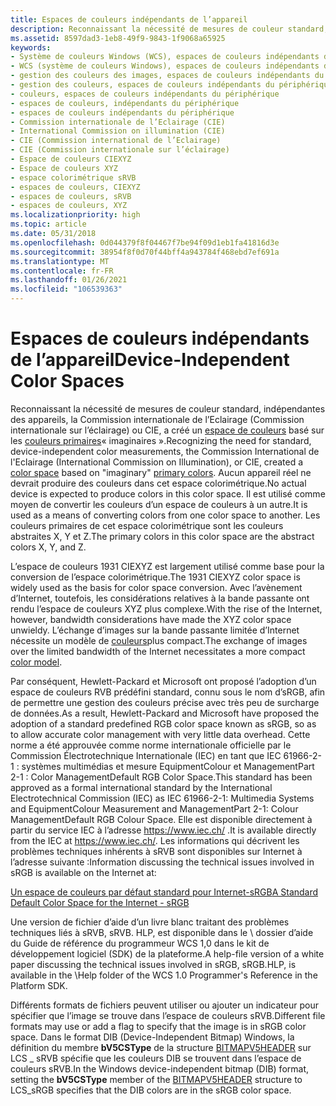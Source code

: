 ```yaml
---
title: Espaces de couleurs indépendants de l’appareil
description: Reconnaissant la nécessité de mesures de couleur standard, indépendantes des appareils, la Commission internationale de l’Eclairage (Commission internationale sur l’éclairage) ou CIE, a créé un espace de couleurs basé sur \ 0034 ; imaginaire-0034 ; couleurs principales.
ms.assetid: 8597dad3-1eb8-49f9-9843-1f9068a65925
keywords:
- Système de couleurs Windows (WCS), espaces de couleurs indépendants du périphérique
- WCS (système de couleurs Windows), espaces de couleurs indépendants du périphérique
- gestion des couleurs des images, espaces de couleurs indépendants du périphérique
- gestion des couleurs, espaces de couleurs indépendants du périphérique
- couleurs, espaces de couleurs indépendants du périphérique
- espaces de couleurs, indépendants du périphérique
- espaces de couleurs indépendants du périphérique
- Commission internationale de l’Eclairage (CIE)
- International Commission on illumination (CIE)
- CIE (Commission international de l’Eclairage)
- CIE (Commission internationale sur l’éclairage)
- Espace de couleurs CIEXYZ
- Espace de couleurs XYZ
- espace colorimétrique sRVB
- espaces de couleurs, CIEXYZ
- espaces de couleurs, sRVB
- espaces de couleurs, XYZ
ms.localizationpriority: high
ms.topic: article
ms.date: 05/31/2018
ms.openlocfilehash: 0d044379f8f04467f7be94f09d1eb1fa41816d3e
ms.sourcegitcommit: 38954f8f0d70f44bff4a943784f468ebd7ef691a
ms.translationtype: MT
ms.contentlocale: fr-FR
ms.lasthandoff: 01/26/2021
ms.locfileid: "106539363"
---
```

# <a name="device-independent-color-spaces"></a><span data-ttu-id="36e3c-120">Espaces de couleurs indépendants de l’appareil</span><span class="sxs-lookup"><span data-stu-id="36e3c-120">Device-Independent Color Spaces</span></span>

<span data-ttu-id="36e3c-121">Reconnaissant la nécessité de mesures de couleur standard, indépendantes des appareils, la Commission internationale de l’Eclairage (Commission internationale sur l’éclairage) ou CIE, a créé un [espace de couleurs](c.md) basé sur les [couleurs primaires](p.md)« imaginaires ».</span><span class="sxs-lookup"><span data-stu-id="36e3c-121">Recognizing the need for standard, device-independent color measurements, the Commission International de l'Eclairage (International Commission on Illumination), or CIE, created a [color space](c.md) based on "imaginary" [primary colors](p.md).</span></span> <span data-ttu-id="36e3c-122">Aucun appareil réel ne devrait produire des couleurs dans cet espace colorimétrique.</span><span class="sxs-lookup"><span data-stu-id="36e3c-122">No actual device is expected to produce colors in this color space.</span></span> <span data-ttu-id="36e3c-123">Il est utilisé comme moyen de convertir les couleurs d’un espace de couleurs à un autre.</span><span class="sxs-lookup"><span data-stu-id="36e3c-123">It is used as a means of converting colors from one color space to another.</span></span> <span data-ttu-id="36e3c-124">Les couleurs primaires de cet espace colorimétrique sont les couleurs abstraites X, Y et Z.</span><span class="sxs-lookup"><span data-stu-id="36e3c-124">The primary colors in this color space are the abstract colors X, Y, and Z.</span></span>

<span data-ttu-id="36e3c-125">L’espace de couleurs 1931 CIEXYZ est largement utilisé comme base pour la conversion de l’espace colorimétrique.</span><span class="sxs-lookup"><span data-stu-id="36e3c-125">The 1931 CIEXYZ color space is widely used as the basis for color space conversion.</span></span> <span data-ttu-id="36e3c-126">Avec l’avènement d’Internet, toutefois, les considérations relatives à la bande passante ont rendu l’espace de couleurs XYZ plus complexe.</span><span class="sxs-lookup"><span data-stu-id="36e3c-126">With the rise of the Internet, however, bandwidth considerations have made the XYZ color space unwieldy.</span></span> <span data-ttu-id="36e3c-127">L’échange d’images sur la bande passante limitée d’Internet nécessite un modèle de [couleurs](c.md)plus compact.</span><span class="sxs-lookup"><span data-stu-id="36e3c-127">The exchange of images over the limited bandwidth of the Internet necessitates a more compact [color model](c.md).</span></span>

<span data-ttu-id="36e3c-128">Par conséquent, Hewlett-Packard et Microsoft ont proposé l’adoption d’un espace de couleurs RVB prédéfini standard, connu sous le nom d’sRGB, afin de permettre une gestion des couleurs précise avec très peu de surcharge de données.</span><span class="sxs-lookup"><span data-stu-id="36e3c-128">As a result, Hewlett-Packard and Microsoft have proposed the adoption of a standard predefined RGB color space known as sRGB, so as to allow accurate color management with very little data overhead.</span></span> <span data-ttu-id="36e3c-129">Cette norme a été approuvée comme norme internationale officielle par le Commission Électrotechnique Internationale (IEC) en tant que IEC 61966-2-1 : systèmes multimédias et mesure EquipmentColour et ManagementPart 2-1 : Color ManagementDefault RGB Color Space.</span><span class="sxs-lookup"><span data-stu-id="36e3c-129">This standard has been approved as a formal international standard by the International Electrotechnical Commission (IEC) as IEC 61966-2-1: Multimedia Systems and EquipmentColour Measurement and ManagementPart 2-1: Colour ManagementDefault RGB Colour Space.</span></span> <span data-ttu-id="36e3c-130">Elle est disponible directement à partir du service IEC à l’adresse <https://www.iec.ch/> .</span><span class="sxs-lookup"><span data-stu-id="36e3c-130">It is available directly from the IEC at <https://www.iec.ch/>.</span></span> <span data-ttu-id="36e3c-131">Les informations qui décrivent les problèmes techniques inhérents à sRVB sont disponibles sur Internet à l’adresse suivante :</span><span class="sxs-lookup"><span data-stu-id="36e3c-131">Information discussing the technical issues involved in sRGB is available on the Internet at:</span></span>

[<span data-ttu-id="36e3c-132">Un espace de couleurs par défaut standard pour Internet-sRGB</span><span class="sxs-lookup"><span data-stu-id="36e3c-132">A Standard Default Color Space for the Internet - sRGB</span></span>](https://www.w3.org/Graphics/Color/sRGB.html)

<span data-ttu-id="36e3c-133">Une version de fichier d’aide d’un livre blanc traitant des problèmes techniques liés à sRVB, sRVB. HLP, est disponible dans le \\ dossier d’aide du Guide de référence du programmeur WCS 1,0 dans le kit de développement logiciel (SDK) de la plateforme.</span><span class="sxs-lookup"><span data-stu-id="36e3c-133">A help-file version of a white paper discussing the technical issues involved in sRGB, sRGB.HLP, is available in the \\Help folder of the WCS 1.0 Programmer's Reference in the Platform SDK.</span></span>

<span data-ttu-id="36e3c-134">Différents formats de fichiers peuvent utiliser ou ajouter un indicateur pour spécifier que l’image se trouve dans l’espace de couleurs sRVB.</span><span class="sxs-lookup"><span data-stu-id="36e3c-134">Different file formats may use or add a flag to specify that the image is in sRGB color space.</span></span> <span data-ttu-id="36e3c-135">Dans le format DIB (Device-Independent Bitmap) Windows, la définition du membre **bV5CSType** de la structure [BITMAPV5HEADER](using-structures-in-wcs-1-0.md) sur LCS \_ sRVB spécifie que les couleurs DIB se trouvent dans l’espace de couleurs sRVB.</span><span class="sxs-lookup"><span data-stu-id="36e3c-135">In the Windows device-independent bitmap (DIB) format, setting the **bV5CSType** member of the [BITMAPV5HEADER](using-structures-in-wcs-1-0.md) structure to LCS\_sRGB specifies that the DIB colors are in the sRGB color space.</span></span>

 

 




